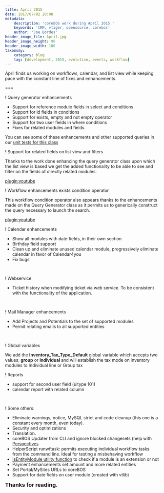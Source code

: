 ```yaml
---
title: April 2015
date: 2017/07/02 20:08
metadata:
    description: 'coreBOS work during April 2015.'
    keywords: 'CRM, vtiger, opensource, corebos'
    author: 'Joe Bordes'
header_image_file: April.jpg
header_image_height: 90
header_image_width: 180
taxonomy:
    category: blog
    tag: [development, 2015, evolution, events, workflow]
---
```


April finds us working on workflows, calendar, and list view while keeping pace with the constant line of fixes and enhancements.

===

 ! Query generator enhancements
 - Support for reference module fields in select and conditions
 - Support for id fields in conditions
 - Support for exists, empty and not empty operator
 - Support for two user fields in where conditions
 - Fixes for related modules and fields

You can see some of these enhancements and other supported queries in our [unit tests for this class](https://github.com/tsolucio/coreBOSTests/blob/master/include/QueryGenerator/QueryGeneratorTest.php)

 ! Support for related fields on list view and filters

Thanks to the work done enhancing the query generator class upon which the list view is based we get the added functionality to be able to see and filter on the fields of directly related modules.

[plugin:youtube](https://youtu.be/HZWwf8cSmkI)

 ! Workflow enhancements exists condition operator

This workflow condition operator also appears thanks to the enhancements made on the Query Generator class as it permits us to generically construct the query necessary to launch the search.

[plugin:youtube](https://youtu.be/wfH513Ut9cA)


 ! Calendar enhancements
 - Show all modules with date fields, in their own section
 - Birthday field support
 - Clean up and eliminate unused calendar module, progressively eliminate calendar in favor of Calendar4you
 - Fix bugs

<br/>

 ! Webservice 
- Ticket history when modifying ticket via web service. To be consistent with the functionality of the application.

<br/>

 ! Mail Manager enhancements 
 - Add Projects and Potentials to the set of supported modules
 - Permit relating emails to all supported entities

<br/>

 ! Global variables

We add the **Inventory_Tax_Type_Default** global variable which accepts two values; **group** or **individual** and will establish the tax mode on inventory modules to Individual line or Group tax

 ! Reports
 - support for second user field (uitype 101)
 - calendar report with related column

<br/>

 ! Some others:

 - Eliminate warnings, notice, MySQL strict and code cleanup (this one is a constant every month, even today).
 - Security and optimizations
 - Translation.
 - coreBOS Updater from CLI and ignore blocked changesets (help with [Perspectives](../cbPerspective)
 - HelperScript runwftask: permits executing individual workflow tasks from the command line. Ideal for testing a misbehaving workflow
 - [IsEntityModule utility function](https://github.com/tsolucio/corebos/blob/master/include/utils/VtlibUtils.php#L366) to check if a module is an extension or not
 - Payment enhancements set amount and more related entities
 - Set Portal/MySites URLs to coreBOS
 - Support for date fields on user module (created with vtlib)


**<span style="font-size:large">Thanks for reading.</span>**

